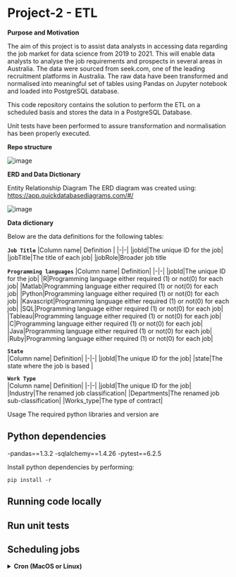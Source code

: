 # Project-2 - ETL

**Purpose and Motivation**

The aim of this project is to assist data analysts in accessing data regarding the 
job market for data science from 2019 to 2021. This will enable data analysts to 
analyse the job requirements and prospects in several areas in Australia. The 
data were sourced from seek.com, one of the leading recruitment platforms in 
Australia. The raw data have been transformed and normalised into meaningful 
set of tables using Pandas on Jupyter notebook and loaded into PostgreSQL 
database.

This code repository contains the solution to perform the ETL on a scheduled 
basis and stores the data in a PostgreSQL Database.

Unit tests have been performed to assure transformation and normalisation has been properly executed.

**Repo structure**

![image](https://user-images.githubusercontent.com/88511756/145743819-c50b7a81-1360-46fd-a1b6-ed8fe95be151.png)

**ERD and Data Dictionary**

Entity Relationship Diagram
The ERD diagram was created using: https://app.quickdatabasediagrams.com/#/

![image](https://user-images.githubusercontent.com/88511756/145743861-4ed8e059-e5b4-40b9-920a-9e279ebe3db5.png)

**Data dictionary**

Below are the data definitions for the following tables:

<b>`Job Title`</b>
|Column name| Definition |
|-|-|
|jobId|The unique ID for the job|
|jobTitle|The title of each job|
|jobRole|Broader job title

<b>`Programming languages`</b> 
|Column name| Definition|
|-|-|
|jobId|The unique ID for the job|
|R|Programming language either required (1) or not(0) for each job|
|Matlab|Programming language either required (1) or not(0) for each job|
|Python|Programming language either required (1) or not(0) for each job|
|Kavascript|Programming language either required (1) or not(0) for each job|
|SQL|Programming language either required (1) or not(0) for each job|
|Tableau|Programming language either required (1) or not(0) for each job|
|C|Programming language either required (1) or not(0) for each job|
|Java|Programming language either required (1) or not(0) for each job|
|Ruby|Programming language either required (1) or not(0) for each job|

<b>`State`</b>  
|Column name| Definition|
|-|-|
|jobId|The unique ID for the job|
|state|The state where the job is based |

<b>`Work Type`</b>  
|Column name| Definition|
|-|-|
|jobId|The unique ID for the job|
|Industry|The renamed job classification|
|Departments|The renamed job sub-classification|
|Works_type|The type of contract|


Usage
The required python libraries and version are 

	
## Python dependencies 
-pandas==1.3.2
-sqlalchemy==1.4.26
-pytest==6.2.5

Install python dependencies by performing:

```
pip install -r 
```

## Running code locally 
## Run unit tests 

## Scheduling jobs 


<details>
<summary><strong> Cron (MacOS or Linux) </strong></summary>
'''
'''
# Contributors
- [@ClodettaV](https://github.com/ClodettaV)
- [@Lau](https://github.com/Lau)
- [@MonikaSidhu1](https://github.com/MonikaSidhu1)

